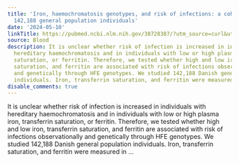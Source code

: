```yaml
---
title: 'Iron, haemochromatosis genotypes, and risk of infections: a cohort study of
  142,188 general population individuals'
date: '2024-05-10'
linkTitle: https://pubmed.ncbi.nlm.nih.gov/38728387/?utm_source=curl&utm_medium=rss&utm_campaign=journals&utm_content=7603509&fc=None&ff=20240511181524&v=2.18.0.post9+e462414
source: Blood
description: It is unclear whether risk of infection is increased in individuals with
  hereditary haemochromatosis and in individuals with low or high plasma iron, transferrin
  saturation, or ferritin. Therefore, we tested whether high and low iron, transferrin
  saturation, and ferritin are associated with risk of infections observationally
  and genetically through HFE genotypes. We studied 142,188 Danish general population
  individuals. Iron, transferrin saturation, and ferritin were measured in ...
disable_comments: true
---
```

It is unclear whether risk of infection is increased in individuals with hereditary haemochromatosis and in individuals with low or high plasma iron, transferrin saturation, or ferritin. Therefore, we tested whether high and low iron, transferrin saturation, and ferritin are associated with risk of infections observationally and genetically through HFE genotypes. We studied 142,188 Danish general population individuals. Iron, transferrin saturation, and ferritin were measured in ...